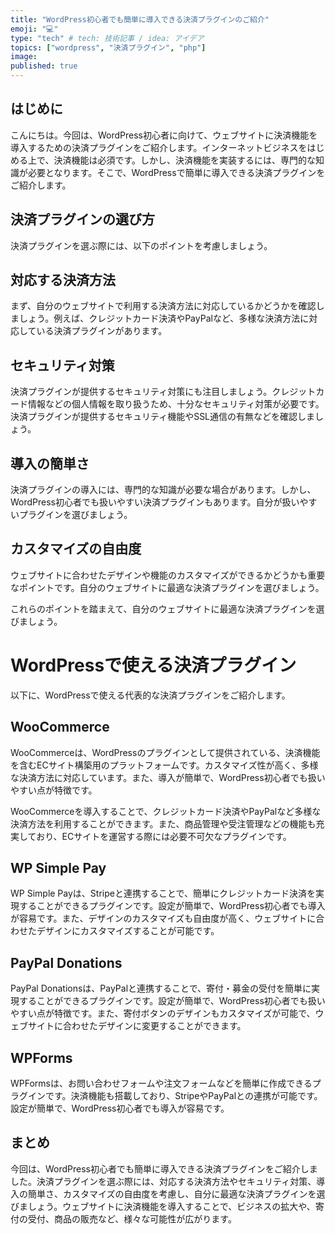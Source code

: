 ```yaml
---
title: "WordPress初心者でも簡単に導入できる決済プラグインのご紹介"
emoji: "💻"
type: "tech" # tech: 技術記事 / idea: アイデア
topics: ["wordpress", "決済プラグイン", "php"]
image: 
published: true
---
```


## はじめに
こんにちは。今回は、WordPress初心者に向けて、ウェブサイトに決済機能を導入するための決済プラグインをご紹介します。インターネットビジネスをはじめる上で、決済機能は必須です。しかし、決済機能を実装するには、専門的な知識が必要となります。そこで、WordPressで簡単に導入できる決済プラグインをご紹介します。

## 決済プラグインの選び方

決済プラグインを選ぶ際には、以下のポイントを考慮しましょう。

## 対応する決済方法

まず、自分のウェブサイトで利用する決済方法に対応しているかどうかを確認しましょう。例えば、クレジットカード決済やPayPalなど、多様な決済方法に対応している決済プラグインがあります。

## セキュリティ対策

決済プラグインが提供するセキュリティ対策にも注目しましょう。クレジットカード情報などの個人情報を取り扱うため、十分なセキュリティ対策が必要です。決済プラグインが提供するセキュリティ機能やSSL通信の有無などを確認しましょう。

## 導入の簡単さ

決済プラグインの導入には、専門的な知識が必要な場合があります。しかし、WordPress初心者でも扱いやすい決済プラグインもあります。自分が扱いやすいプラグインを選びましょう。

## カスタマイズの自由度

ウェブサイトに合わせたデザインや機能のカスタマイズができるかどうかも重要なポイントです。自分のウェブサイトに最適な決済プラグインを選びましょう。

これらのポイントを踏まえて、自分のウェブサイトに最適な決済プラグインを選びましょう。

# WordPressで使える決済プラグイン

以下に、WordPressで使える代表的な決済プラグインをご紹介します。

## WooCommerce

WooCommerceは、WordPressのプラグインとして提供されている、決済機能を含むECサイト構築用のプラットフォームです。カスタマイズ性が高く、多様な決済方法に対応しています。また、導入が簡単で、WordPress初心者でも扱いやすい点が特徴です。

WooCommerceを導入することで、クレジットカード決済やPayPalなど多様な決済方法を利用することができます。また、商品管理や受注管理などの機能も充実しており、ECサイトを運営する際には必要不可欠なプラグインです。

## WP Simple Pay

WP Simple Payは、Stripeと連携することで、簡単にクレジットカード決済を実現することができるプラグインです。設定が簡単で、WordPress初心者でも導入が容易です。また、デザインのカスタマイズも自由度が高く、ウェブサイトに合わせたデザインにカスタマイズすることが可能です。

## PayPal Donations

PayPal Donationsは、PayPalと連携することで、寄付・募金の受付を簡単に実現することができるプラグインです。設定が簡単で、WordPress初心者でも扱いやすい点が特徴です。また、寄付ボタンのデザインもカスタマイズが可能で、ウェブサイトに合わせたデザインに変更することができます。

## WPForms

WPFormsは、お問い合わせフォームや注文フォームなどを簡単に作成できるプラグインです。決済機能も搭載しており、StripeやPayPalとの連携が可能です。設定が簡単で、WordPress初心者でも導入が容易です。

## まとめ

今回は、WordPress初心者でも簡単に導入できる決済プラグインをご紹介しました。決済プラグインを選ぶ際には、対応する決済方法やセキュリティ対策、導入の簡単さ、カスタマイズの自由度を考慮し、自分に最適な決済プラグインを選びましょう。ウェブサイトに決済機能を導入することで、ビジネスの拡大や、寄付の受付、商品の販売など、様々な可能性が広がります。
